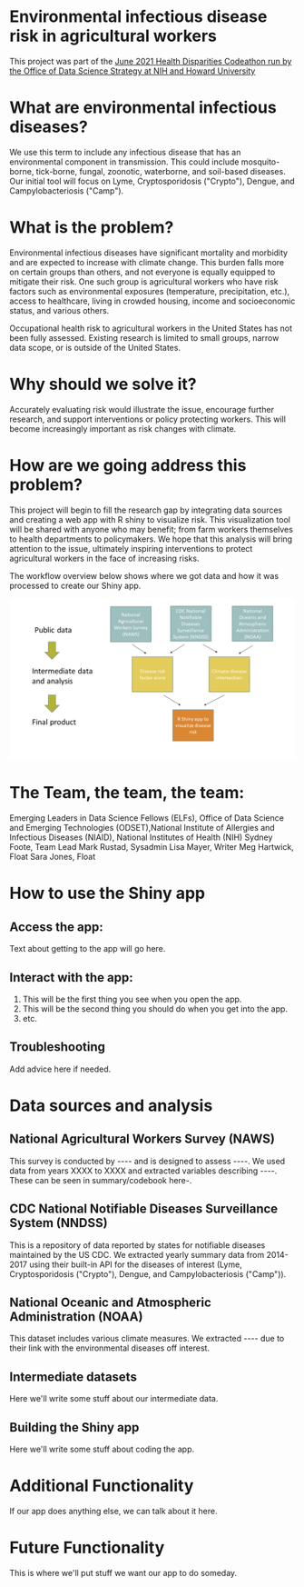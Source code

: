 # Environmental infectious disease risk in agricultural workers


This project was part of the [June 2021 Health Disparities Codeathon run by the Office of Data Science Strategy at NIH and Howard University](https://datascience.nih.gov/participant-application-health-disparities-codeathon)


# What are environmental infectious diseases?

We use this term to include any infectious disease that has an environmental component in transmission. This could include mosquito-borne, tick-borne, fungal, zoonotic, waterborne, and soil-based diseases. Our initial tool will focus on Lyme, Cryptosporidosis ("Crypto"), Dengue, and Campylobacteriosis ("Camp").

# What is the problem?

Environmental infectious diseases have significant mortality and morbidity and are expected to increase with climate change. This burden falls more on certain groups than others, and not everyone is equally equipped to mitigate their risk. One such group is agricultural workers who have risk factors such as environmental exposures (temperature, precipitation, etc.), access to healthcare, living in crowded housing, income and socioeconomic status, and various others.

Occupational health risk to agricultural workers in the United States has not been fully assessed. Existing research is limited to small groups, narrow data scope, or is outside of the United States. 

# Why should we solve it?

Accurately evaluating risk would illustrate the issue, encourage further research, and support interventions or policy protecting workers. This will become increasingly important as risk changes with climate.

# How are we going address this problem?

This project will begin to fill the research gap by integrating data sources and creating a web app with R shiny to visualize risk. This visualization tool will be shared with anyone who may benefit; from farm workers themselves to health departments to policymakers. We hope that this analysis will bring attention to the issue, ultimately inspiring interventions to protect agricultural workers in the face of increasing risks.

The workflow overview below shows where we got data and how it was processed to create our Shiny app.

![Workflow diagram](Workflow_disparities_codeathon.png)


# The Team, the team, the team:

Emerging Leaders in Data Science Fellows (ELFs),
Office of Data Science and Emerging Technologies (ODSET),National Institute of Allergies and Infectious Diseases (NIAID), National Institutes of Health (NIH)
Sydney Foote, Team Lead
Mark Rustad, Sysadmin
Lisa Mayer, Writer
Meg Hartwick, Float
Sara Jones, Float


# How to use the Shiny app

## Access the app:

Text about getting to the app will go here. 

## Interact with the app:

1. This will be the first thing you see when you open the app.
2. This will be the second thing you should do when you get into the app.
3. etc.

## Troubleshooting

Add advice here if needed.


# Data sources and analysis

## National Agricultural Workers Survey (NAWS)

This survey is conducted by ---- and is designed to assess ----. We used data from years XXXX to XXXX and extracted variables describing ----. These can be seen in summary/codebook here-.

## CDC National Notifiable Diseases Surveillance System (NNDSS)

This is a repository of data reported by states for notifiable diseases maintained by the US CDC. We extracted yearly summary data from 2014-2017 using their built-in API for the diseases of interest (Lyme, Cryptosporidosis ("Crypto"), Dengue, and Campylobacteriosis ("Camp")).

## National Oceanic and Atmospheric Administration (NOAA)

This dataset includes various climate measures. We extracted ---- due to their link with the environmental diseases off interest.

## Intermediate datasets
Here we'll write some stuff about our intermediate data.

## Building the Shiny app
Here we'll write some stuff about coding the app.

# Additional Functionality
If our app does anything else, we can talk about it here.

# Future Functionality
This is where we'll put stuff we want our app to do someday.
